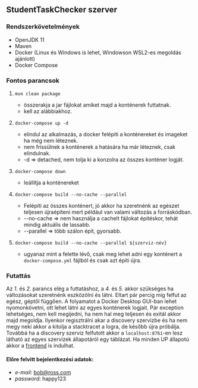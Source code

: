 ## StudentTaskChecker szerver

### Rendszerkövetelmények
- OpenJDK 11
- Maven
- Docker (Linux és Windows is lehet, Windowson WSL2-es megoldás ajánlott)
- Docker Compose

### Fontos parancsok

1. `mvn clean package`
    - összerakja a jar fájlokat amiket majd a konténerek futtatnak.
    - kell az alábbiakhoz.

2. `docker-compose up -d` 
    - elindul az alkalmazás, a docker felépíti a konténereket és imageket ha még nem léteznek. 
    - nem frissülnek a konténerek a hatására ha már léteznek, csak elindulnak. 
    - -d => detached, nem tolja ki a konzolra az összes konténer logját.
    
3. `docker-compose down` 
    - leállítja a konténereket

4. `docker-compose build --no-cache --parallel` 
    - Felépíti az összes konténert, jó akkor ha szeretnénk az egészet teljesen újraépíteni mert például van valami változás a forráskódban.
    - --no-cache => nem használja a cachelt fájlokat építéskor, tehát mindig aktuális de lassabb.
    - --parallel => több szálon épít, gyorsabb.

5. `docker-compose build --no-cache --parallel ${szerviz-név}` 
    - ugyanaz mint a felette lévő, csak meg lehet adni egy konténert a `docker-compose.yml` fájlból és csak azt építi újra.

### Futattás
Az *1.* és *2.* parancs elég a futtatáshoz, a *4.* és *5.* akkor szükséges ha változásokat szeretnénk eszközölni és látni.
Eltart pár percig míg felfut az egész, géptől függően. 
A folyamatot a Docker Desktop GUI-ban lehet nyomonkövetni, ott lehet látni az egyes konténerek logjait.
Pár exception lehetséges, nem kell megijedni, ha nem hal meg teljesen és exitál akkor majd megoldja. 
Ilyenkor regisztrálni akar a discovery szervizbe és ha nem megy neki akkor a kitolja a stacktracet a logra, de később újra próbálja.
Továbbá ha a discovery szerviz felfutott akkor a `localhost:8761`-en lesz látható az egyes szervizek állapotáról egy táblázat.
Ha minden UP állapotú akkor a [frontend](https://github.com/me-kry-student-task-checker/main/blob/master/frontend/README.md) is indulhat.

#### Előre felvitt bejelentkezési adatok: 
- *e-mail:* bob@ross.com
- *password:* happy123